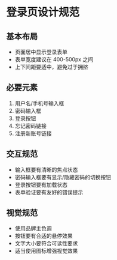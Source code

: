 # 登录页设计规范

## 基本布局
- 页面居中显示登录表单
- 表单宽度建议在 400-500px 之间
- 上下间距要适中，避免过于拥挤

## 必要元素
1. 用户名/手机号输入框
2. 密码输入框
3. 登录按钮
4. 忘记密码链接
5. 注册新账号链接

## 交互规范
- 输入框要有清晰的焦点状态
- 密码输入框要有显示/隐藏密码的切换按钮
- 登录按钮要有加载状态
- 表单验证要有友好的错误提示

## 视觉规范
- 使用品牌主色调
- 按钮要有合适的悬停效果
- 文字大小要符合可读性要求
- 适当使用图标增强视觉效果 